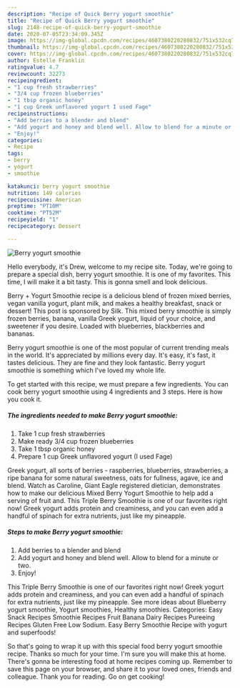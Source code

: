 ```yaml
---
description: "Recipe of Quick Berry yogurt smoothie"
title: "Recipe of Quick Berry yogurt smoothie"
slug: 2148-recipe-of-quick-berry-yogurt-smoothie
date: 2020-07-05T23:34:09.345Z
image: https://img-global.cpcdn.com/recipes/4607380220280832/751x532cq70/berry-yogurt-smoothie-recipe-main-photo.jpg
thumbnail: https://img-global.cpcdn.com/recipes/4607380220280832/751x532cq70/berry-yogurt-smoothie-recipe-main-photo.jpg
cover: https://img-global.cpcdn.com/recipes/4607380220280832/751x532cq70/berry-yogurt-smoothie-recipe-main-photo.jpg
author: Estelle Franklin
ratingvalue: 4.7
reviewcount: 32273
recipeingredient:
- "1 cup fresh strawberries"
- "3/4 cup frozen blueberries"
- "1 tbsp organic honey"
- "1 cup Greek unflavored yogurt I used Fage"
recipeinstructions:
- "Add berries to a blender and blend"
- "Add yogurt and honey and blend well. Allow to blend for a minute or two."
- "Enjoy!"
categories:
- Recipe
tags:
- berry
- yogurt
- smoothie

katakunci: berry yogurt smoothie 
nutrition: 149 calories
recipecuisine: American
preptime: "PT10M"
cooktime: "PT52M"
recipeyield: "1"
recipecategory: Dessert

---
```



![Berry yogurt smoothie](https://img-global.cpcdn.com/recipes/4607380220280832/751x532cq70/berry-yogurt-smoothie-recipe-main-photo.jpg)

Hello everybody, it's Drew, welcome to my recipe site. Today, we're going to prepare a special dish, berry yogurt smoothie. It is one of my favorites. This time, I will make it a bit tasty. This is gonna smell and look delicious.

Berry + Yogurt Smoothie recipe is a delicious blend of frozen mixed berries, vegan vanilla yogurt, plant milk, and makes a healthy breakfast, snack or dessert! This post is sponsored by Silk. This mixed berry smoothie is simply frozen berries, banana, vanilla Greek yogurt, liquid of your choice, and sweetener if you desire. Loaded with blueberries, blackberries and bananas.

Berry yogurt smoothie is one of the most popular of current trending meals in the world. It's appreciated by millions every day. It's easy, it's fast, it tastes delicious. They are fine and they look fantastic. Berry yogurt smoothie is something which I've loved my whole life.


To get started with this recipe, we must prepare a few ingredients. You can cook berry yogurt smoothie using 4 ingredients and 3 steps. Here is how you cook it.

<!--inarticleads1-->

##### The ingredients needed to make Berry yogurt smoothie:

1. Take 1 cup fresh strawberries
1. Make ready 3/4 cup frozen blueberries
1. Take 1 tbsp organic honey
1. Prepare 1 cup Greek unflavored yogurt (I used Fage)


Greek yogurt, all sorts of berries - raspberries, blueberries, strawberries, a ripe banana for some natural sweetness, oats for fullness, agave, ice and blend. Watch as Caroline, Giant Eagle registered dietician, demonstrates how to make our delicious Mixed Berry Yogurt Smoothie to help add a serving of fruit and. This Triple Berry Smoothie is one of our favorites right now! Greek yogurt adds protein and creaminess, and you can even add a handful of spinach for extra nutrients, just like my pineapple. 

<!--inarticleads2-->

##### Steps to make Berry yogurt smoothie:

1. Add berries to a blender and blend
1. Add yogurt and honey and blend well. Allow to blend for a minute or two.
1. Enjoy!


This Triple Berry Smoothie is one of our favorites right now! Greek yogurt adds protein and creaminess, and you can even add a handful of spinach for extra nutrients, just like my pineapple. See more ideas about Blueberry yogurt smoothie, Yogurt smoothies, Healthy smoothies. Categories: Easy Snack Recipes Smoothie Recipes Fruit Banana Dairy Recipes Pureeing Recipes Gluten Free Low Sodium. Easy Berry Smoothie Recipe with yogurt and superfoods! 

So that's going to wrap it up with this special food berry yogurt smoothie recipe. Thanks so much for your time. I'm sure you will make this at home. There's gonna be interesting food at home recipes coming up. Remember to save this page on your browser, and share it to your loved ones, friends and colleague. Thank you for reading. Go on get cooking!
